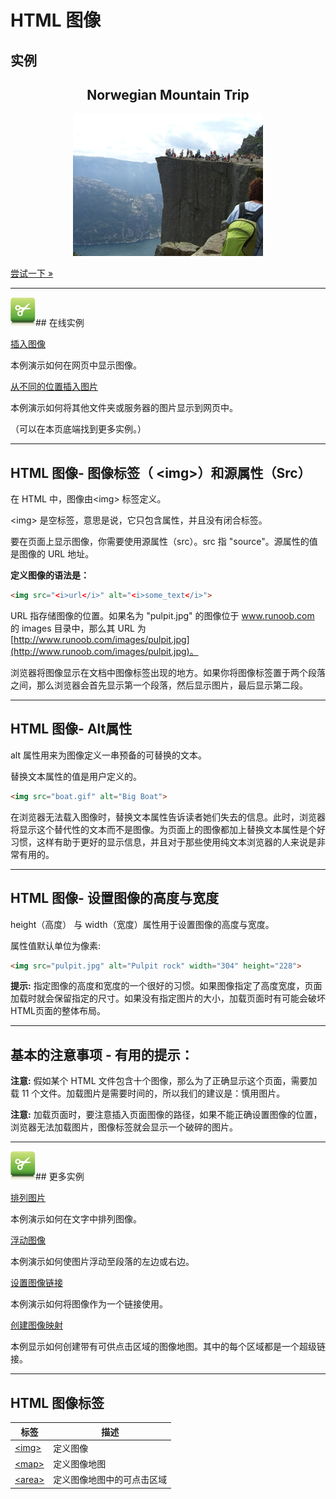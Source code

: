 # HTML 图像

## 实例

<div style="text-align:center">
<h2>Norwegian Mountain Trip</h2>
<img border="0" src="/images/pulpit.jpg" alt="Pulpit Rock"></div>

[尝试一下 »](http://www.runoob.com/try/try.php?filename=tryhtml_pulpitimage)

--------

![Examples](images/tryitimg.gif)## 在线实例

[插入图像](http://www.runoob.com/try/try.php?filename=tryhtml_images)

 本例演示如何在网页中显示图像。

[从不同的位置插入图片](http://www.runoob.com/try/try.php?filename=tryhtml_images2)

 本例演示如何将其他文件夹或服务器的图片显示到网页中。

（可以在本页底端找到更多实例。）

--------

## HTML 图像- 图像标签（ &lt;img&gt;）和源属性（Src）

在 HTML 中，图像由&lt;img&gt; 标签定义。

&lt;img&gt; 是空标签，意思是说，它只包含属性，并且没有闭合标签。

要在页面上显示图像，你需要使用源属性（src）。src 指 "source"。源属性的值是图像的 URL 地址。

**定义图像的语法是：**

```HTML
<img src="<i>url</i>" alt="<i>some_text</i>">
```

URL 指存储图像的位置。如果名为 "pulpit.jpg" 的图像位于 www.runoob.com 的 images 目录中，那么其 URL 为 [http://www.runoob.com/images/pulpit.jpg](http://www.runoob.com/images/pulpit.jpg)。

浏览器将图像显示在文档中图像标签出现的地方。如果你将图像标签置于两个段落之间，那么浏览器会首先显示第一个段落，然后显示图片，最后显示第二段。

--------

## HTML 图像- Alt属性

alt 属性用来为图像定义一串预备的可替换的文本。

替换文本属性的值是用户定义的。

```HTML
<img src="boat.gif" alt="Big Boat">
```

在浏览器无法载入图像时，替换文本属性告诉读者她们失去的信息。此时，浏览器将显示这个替代性的文本而不是图像。为页面上的图像都加上替换文本属性是个好习惯，这样有助于更好的显示信息，并且对于那些使用纯文本浏览器的人来说是非常有用的。

--------

## HTML 图像- 设置图像的高度与宽度

height（高度） 与 width（宽度）属性用于设置图像的高度与宽度。

属性值默认单位为像素:

```HTML
<img src="pulpit.jpg" alt="Pulpit rock" width="304" height="228">
```

**提示:**  指定图像的高度和宽度的一个很好的习惯。如果图像指定了高度宽度，页面加载时就会保留指定的尺寸。如果没有指定图片的大小，加载页面时有可能会破坏HTML页面的整体布局。

--------

## 基本的注意事项 - 有用的提示：

**注意:**  假如某个 HTML 文件包含十个图像，那么为了正确显示这个页面，需要加载 11 个文件。加载图片是需要时间的，所以我们的建议是：慎用图片。

**注意:**  加载页面时，要注意插入页面图像的路径，如果不能正确设置图像的位置，浏览器无法加载图片，图像标签就会显示一个破碎的图片。

--------

![Examples](images/tryitimg.gif)## 更多实例

[排列图片](http://www.runoob.com/try/try.php?filename=tryhtml_image_align)

 本例演示如何在文字中排列图像。

[浮动图像](http://www.runoob.com/try/try.php?filename=tryhtml_image_float)

 本例演示如何使图片浮动至段落的左边或右边。

[设置图像链接](http://www.runoob.com/try/try.php?filename=tryhtml_imglink)

 本例演示如何将图像作为一个链接使用。

[创建图像映射](http://www.runoob.com/try/try.php?filename=tryhtml_areamap)

 本例显示如何创建带有可供点击区域的图像地图。其中的每个区域都是一个超级链接。

--------

## HTML 图像标签

| 标签 | 描述 |
| ---- | ---- |
| [&lt;img&gt;](http://www.runoob.com/tags/tag-img.html) | 定义图像 |
| [&lt;map&gt;](http://www.runoob.com/tags/tag-map.html) | 定义图像地图 |
| [&lt;area&gt;](http://www.runoob.com/tags/tag-area.html) | 定义图像地图中的可点击区域 |
